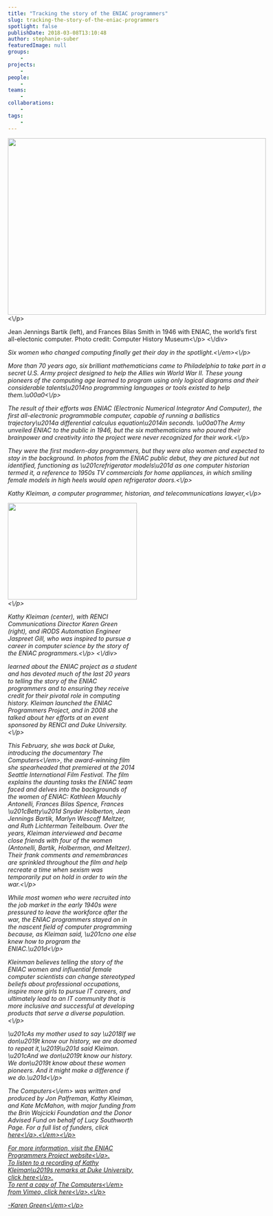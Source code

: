 ```yaml
---
title: "Tracking the story of the ENIAC programmers"
slug: tracking-the-story-of-the-eniac-programmers
spotlight: false
publishDate: 2018-03-08T13:10:48
author: stephanie-suber
featuredImage: null
groups:
    - 
projects:
    - 
people:
    - 
teams: 
    - 
collaborations:
    - 
tags:
    - 
---
```

<div id="attachment_17445" class="wp-caption aligncenter" style="width: 600px"><img class="wp-image-17445 size-full" src="http:\/\/renci.org\/wp-content\/uploads\/2018\/03\/ENIAC.jpg" alt="" width="600" height="411" srcset="https:\/\/renci.org\/wp-content\/uploads\/2018\/03\/ENIAC.jpg 600w, https:\/\/renci.org\/wp-content\/uploads\/2018\/03\/ENIAC-300x206.jpg 300w" sizes="(max-width: 600px) 100vw, 600px" \/><\/p>
<p class="wp-caption-text">Jean Jennings Bartik (left), and Frances Bilas Smith in 1946 with ENIAC, the world&#8217;s first all-electonic computer. Photo credit: Computer History Museum<\/p>
<\/div>
<p><em>Six women who changed computing finally get their day in the spotlight.<\/em><\/p>
<p>More than 70 years ago, six brilliant mathematicians came to Philadelphia to take part in a secret U.S. Army project designed to help the Allies win World War II. These young pioneers of the computing age learned to program using only logical diagrams and their considerable talents\u2014no programming languages or tools existed to help them.\u00a0<!--more--><\/p>
<p>The result of their efforts was ENIAC (Electronic Numerical Integrator And Computer), the first all-electronic programmable computer, capable of running a ballistics trajectory\u2014a differential calculus equation\u2014in seconds. \u00a0The Army unveiled ENIAC to the public in 1946, but the six mathematicians who poured their brainpower and creativity into the project were never recognized for their work.<\/p>
<p>They were the first modern-day programmers, but they were also women and expected to stay in the background. In photos from the ENIAC public debut, they are pictured but not identified, functioning as \u201crefrigerator models\u201d as one computer historian termed it, a reference to 1950s TV commercials for home appliances, in which smiling female models in high heels would open refrigerator doors.<\/p>
<p>Kathy Kleiman, a computer programmer, historian, and telecommunications lawyer,<\/p>
<div id="attachment_17447" class="wp-caption alignright" style="width: 300px"><img class="size-medium wp-image-17447" src="http:\/\/renci.org\/wp-content\/uploads\/2018\/03\/IMG_0725-300x225.jpg" alt="" width="300" height="225" srcset="https:\/\/renci.org\/wp-content\/uploads\/2018\/03\/IMG_0725-300x225.jpg 300w, https:\/\/renci.org\/wp-content\/uploads\/2018\/03\/IMG_0725-768x576.jpg 768w, https:\/\/renci.org\/wp-content\/uploads\/2018\/03\/IMG_0725-1024x768.jpg 1024w, https:\/\/renci.org\/wp-content\/uploads\/2018\/03\/IMG_0725-640x480.jpg 640w" sizes="(max-width: 300px) 100vw, 300px" \/><\/p>
<p class="wp-caption-text">Kathy Kleiman (center), with RENCI Communications Director Karen Green (right), and iRODS Automation Engineer Jaspreet Gill, who was inspired to pursue a career in computer science by the story of the ENIAC programmers.<\/p>
<\/div>
<p>learned about the ENIAC project as a student and has devoted much of the last 20 years to telling the story of the ENIAC programmers and to ensuring they receive credit for their pivotal role in computing history. Kleiman launched the ENIAC Programmers Project, and in 2008 she talked about her efforts at an event sponsored by RENCI and Duke University.<\/p>
<p>This February, she was back at Duke, introducing the documentary <em>The Computers<\/em>, the award-winning film she spearheaded that premiered at the 2014 Seattle International Film Festival. The film explains the daunting tasks the ENIAC team faced and delves into the backgrounds of the women of ENIAC: Kathleen Mauchly Antonelli, Frances Bilas Spence, Frances \u201cBetty\u201d Snyder Holberton, Jean Jennings Bartik, Marlyn Wescoff Meltzer, and Ruth Lichterman Teitelbaum. Over the years, Kleiman interviewed and became close friends with four of the women (Antonelli, Bartik, Holberman, and Meltzer). Their frank comments and remembrances are sprinkled throughout the film and help recreate a time when sexism was temporarily put on hold in order to win the war.<\/p>
<p>While most women who were recruited into the job market in the early 1940s were pressured to leave the workforce after the war, the ENIAC programmers stayed on in the nascent field of computer programming because, as Kleiman said, \u201cno one else knew how to program the ENIAC.\u201d<\/p>
<p>Kleinman believes telling the story of the ENIAC women and influential female computer scientists can change stereotyped beliefs about professional occupations, inspire more girls to pursue IT careers, and ultimately lead to an IT community that is more inclusive and successful at developing products that serve a diverse population.<\/p>
<p>\u201cAs my mother used to say \u2018If we don\u2019t know our history, we are doomed to repeat it,\u2019\u201d said Kleiman. \u201cAnd we don\u2019t know our history. We don\u2019t know about these women pioneers. And it might make a difference if we do.\u201d<\/p>
<p><em>The Computers<\/em> was written and produced by Jon Palfreman, Kathy Kleiman, and Kate McMahon, with major funding from the Brin Wojcicki Foundation and the Donor Advised Fund on behalf of Lucy Southworth Page. For a full list of funders, click <a href="http:\/\/eniacprogrammers.org\/documentary-info\/credits-sponsors\/full-funder-credits\/">here<\/a><em>.<\/em><\/p>
<p>For more information, visit the <a href="http:\/\/eniacprogrammers.org\/">ENIAC Programmers Project website<\/a>.<br \/>
To listen to a recording of Kathy Kleiman\u2019s remarks at Duke University, click <a href="https:\/\/sites.duke.edu\/training\/2018\/03\/05\/shaking_up_computer_history_followup\/">here<\/a>.<br \/>
To rent a copy of <em>The Computers<\/em> from Vimeo, click <a href="https:\/\/vimeo.com\/ondemand\/eniac6">here<\/a>.<\/p>
<p><em>-Karen Green<\/em><\/p>
<!-- AddThis Advanced Settings generic via filter on the_content --><!-- AddThis Share Buttons generic via filter on the_content -->
